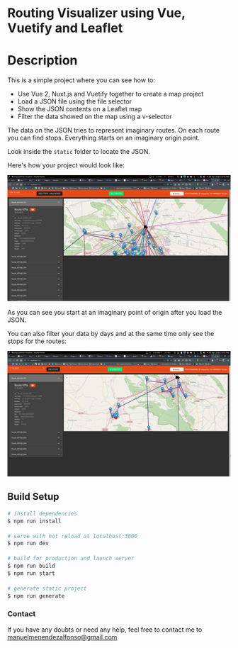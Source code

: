 # Routing Visualizer using Vue, Vuetify and Leaflet

# Description

This is a simple project where you can see how to:

- Use Vue 2, Nuxt.js and Vuetify together to create a map project
- Load a JSON file using the file selector
- Show the JSON contents on a Leaflet map
- Filter the data showed on the map using a v-selector

The data on the JSON tries to represent imaginary routes. On each route you can find stops.
Everything starts on an imaginary origin point.

Look inside the `static` folder to locate the JSON.

Here's how your project would look like:

![Alt text](https://github.com/hudsonbay/routing-solutions-visualizer-nuxtjs-vue/blob/master/assets/screenshots/Screenshot_20200430_171010.png?raw=true "Application UI")

As you can see you start at an imaginary point of origin after you load the JSON.

You can also filter your data by days and at the same time only see the stops for the routes:

![Alt text](https://github.com/hudsonbay/routing-solutions-visualizer-nuxtjs-vue/blob/master/assets/screenshots/Screenshot_20200430_171300.png?raw=true "How to filter data")

## Build Setup

```bash
# install dependencies
$ npm run install

# serve with hot reload at localhost:3000
$ npm run dev

# build for production and launch server
$ npm run build
$ npm run start

# generate static project
$ npm run generate
```

### Contact

If you have any doubts or need any help, feel free to contact me to manuelmenendezalfonso@gmail.com
